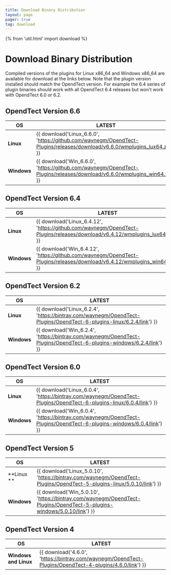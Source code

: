 ```yaml
---
title: Download Binary Distribution
layout: page 
pager: true
tag: download
---
```


{% from 'util.html' import download %}

# Download Binary Distribution

Compiled versions of the plugins for Linux x86_64 and Windows x86_64 are available for download at the links below. Note that the plugin  version installed should match the OpendTect version. For example the 6.4 series of plugin binaries should work with all OpendTect 6.4 releases but won't work with OpendTect 6.0 or 6.2.

## OpendTect Version 6.6
| OS | LATEST |
|---|---|
| **Linux** | {{ download('Linux_6.6.0', 'https://github.com/waynegm/OpendTect-Plugins/releases/download/v6.6.0/wmplugins_lux64.zip') }} |
| **Windows** | {{ download('Win_6.6.0', 'https://github.com/waynegm/OpendTect-Plugins/releases/download/v6.6.0/wmplugins_win64.zip') }} |

## OpendTect Version 6.4
| OS | LATEST |
|---|---|
| **Linux** | {{ download('Linux_6.4.12', 'https://github.com/waynegm/OpendTect-Plugins/releases/download/v6.4.12/wmplugins_lux64.zip') }} |
| **Windows** | {{ download('Win_6.4.12', 'https://github.com/waynegm/OpendTect-Plugins/releases/download/v6.4.12/wmplugins_win64.zip') }} |


## OpendTect Version 6.2
| OS | LATEST |
|---|---|
| **Linux** | {{ download('Linux_6.2.4', 'https://bintray.com/waynegm/OpendTect-Plugins/OpendTect-6-plugins-linux/6.2.4/link') }} |
| **Windows** |  {{ download('Win_6.2.4', 'https://bintray.com/waynegm/OpendTect-Plugins/OpendTect-6-plugins-windows/6.2.4/link') }} |

## OpendTect Version 6.0
| OS | LATEST |
|---|---|
| **Linux** | {{ download('Linux_6.0.4', 'https://bintray.com/waynegm/OpendTect-Plugins/OpendTect-6-plugins-linux/6.0.4/link') }} |
| **Windows** | {{ download('Win_6.0.4', 'https://bintray.com/waynegm/OpendTect-Plugins/OpendTect-6-plugins-windows/6.0.4/link') }} |

## OpendTect Version 5
| OS | LATEST |
|---|---|
| **Linux **| {{ download('Linux_5.0.10', 'https://bintray.com/waynegm/OpendTect-Plugins/OpendTect-5-plugins-linux/5.0.10/link') }} |
| **Windows** | {{ download('Win_5.0.10', 'https://bintray.com/waynegm/OpendTect-Plugins/OpendTect-5-plugins-windows/5.0.10/link') }} |

## OpendTect Version 4
| OS | LATEST |
|---|---|
| **Windows and Linux**| {{ download('4.6.0', 'https://bintray.com/waynegm/OpendTect-Plugins/OpendTect-4-plugins/4.6.0/link') }} |

